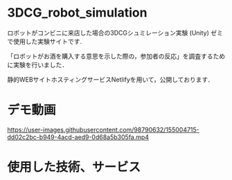 # 3DCG_robot_simulation
ロボットがコンビニに来店した場合の3DCGシュミレーション実験 (Unity)
ゼミで使用した実験サイトです.

「ロボットがお酒を購入する意思を示した際の，参加者の反応」を調査するために実験を行いました．

静的WEBサイトホスティングサービスNetlifyを用いて，公開しております．

# デモ動画
https://user-images.githubusercontent.com/98790632/155004715-dd02c2bc-b949-4acd-aed9-0d68a5b305fa.mp4

# 使用した技術、サービス
